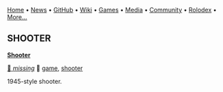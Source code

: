 [Home](https://qb64.com) • [News](/news.md) • [GitHub](/github.md) • [Wiki](/wiki.md) • [Games](/games.md) • [Media](/media.md) • [Community](/community.md) • [Rolodex](/rolodex.md) • [More...](/more.md)

## SHOOTER

**[Shooter](shooter/index)**

[🐝 *missing*](author_missing) 🔗 [game](game), [shooter](shooter)

1945-style shooter.
